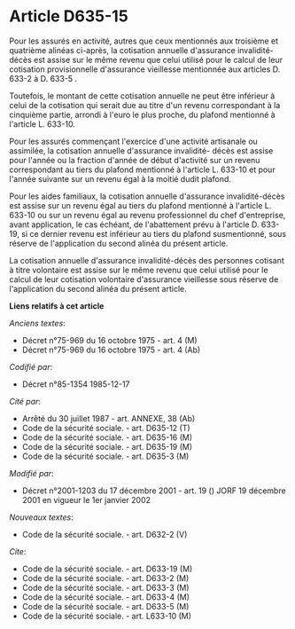 # Article D635-15

Pour les assurés en activité, autres que ceux mentionnés aux troisième et quatrième alinéas ci-après, la cotisation annuelle
d'assurance invalidité-décès est assise sur le même revenu que celui utilisé pour le calcul de leur cotisation provisionnelle
d'assurance vieillesse mentionnée aux articles D. 633-2 à D. 633-5   . 

Toutefois, le montant de cette cotisation annuelle ne peut être inférieur à celui de la cotisation qui serait due au titre
d'un revenu correspondant à la cinquième partie, arrondi à l'euro le plus proche, du plafond mentionné à l'article L.
633-10. 

Pour les assurés commençant l'exercice d'une activité artisanale ou assimilée, la cotisation annuelle d'assurance invalidité-
décès est assise pour l'année ou la fraction d'année de début d'activité sur un revenu correspondant au tiers du plafond
mentionné à l'article L. 633-10 et pour l'année suivante sur un revenu égal à la moitié dudit plafond. 

Pour les aides familiaux, la cotisation annuelle d'assurance invalidité-décès est assise sur un revenu égal au tiers du
plafond mentionné à l'article L. 633-10 ou sur un revenu égal au revenu professionnel du chef d'entreprise, avant
application, le cas échéant, de l'abattement prévu à l'article D. 633-19, si ce dernier revenu est inférieur au tiers du
plafond susmentionné, sous réserve de l'application du second alinéa du présent article. 

La cotisation annuelle d'assurance invalidité-décès des personnes cotisant à titre volontaire est assise sur le même revenu
que celui utilisé pour le calcul de leur cotisation volontaire d'assurance vieillesse sous réserve de l'application du second
alinéa du présent article.

**Liens relatifs à cet article**

_Anciens textes_:

  - Décret n°75-969 du 16 octobre 1975 - art. 4 (M)
  - Décret n°75-969 du 16 octobre 1975 - art. 4 (Ab)

_Codifié par_:

  - Décret n°85-1354 1985-12-17

_Cité par_:

  - Arrêté du 30 juillet 1987 - art. ANNEXE, 38 (Ab)
  - Code de la sécurité sociale. - art. D635-12 (T)
  - Code de la sécurité sociale. - art. D635-16 (M)
  - Code de la sécurité sociale. - art. D635-19 (M)
  - Code de la sécurité sociale. - art. D635-3 (M)

_Modifié par_:

  - Décret n°2001-1203 du 17 décembre 2001 - art. 19 () JORF 19 décembre 2001 en vigueur le 1er janvier 2002

_Nouveaux textes_:

  - Code de la sécurité sociale. - art. D632-2 (V)

_Cite_:

  - Code de la sécurité sociale. - art. D633-19 (M)
  - Code de la sécurité sociale. - art. D633-2 (M)
  - Code de la sécurité sociale. - art. D633-3 (M)
  - Code de la sécurité sociale. - art. D633-4 (M)
  - Code de la sécurité sociale. - art. D633-5 (M)
  - Code de la sécurité sociale. - art. L633-10 (M)
